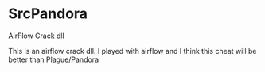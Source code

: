 # SrcPandora
AirFlow Crack dll


This is an airflow crack dll.
I played with airflow and I think this cheat will be better than Plague/Pandora
